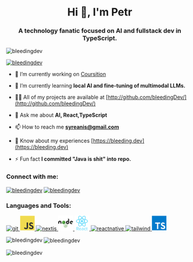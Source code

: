 <h1 align="center">Hi 👋, I'm Petr</h1>
<h3 align="center">A technology fanatic focused on AI and fullstack dev in TypeScript.</h3>

<p align="left"> <img src="https://komarev.com/ghpvc/?username=bleedingdev&label=Profile%20views&color=0e75b6&style=flat" alt="bleedingdev" /> </p>

<p align="left"> <a href="https://github.com/ryo-ma/github-profile-trophy"><img src="https://github-profile-trophy.vercel.app/?username=bleedingdev" alt="bleedingdev" /></a> </p>

- 🔭 I’m currently working on [Coursition](https://coursition.com)

- 🌱 I’m currently learning **local AI and fine-tuning of multimodal LLMs.**

- 👨‍💻 All of my projects are available at [http://github.com/bleedingDev/](http://github.com/bleedingDev/)

- 💬 Ask me about **AI, React,TypeScript**

- 📫 How to reach me **syreanis@gmail.com**

- 📄 Know about my experiences [https://bleeding.dev](https://bleeding.dev)

- ⚡ Fun fact **I committed "Java is shit" into repo.**

<h3 align="left">Connect with me:</h3>
<p align="left">
<a href="https://twitter.com/bleedingdev" target="blank"><img align="center" src="https://raw.githubusercontent.com/rahuldkjain/github-profile-readme-generator/master/src/images/icons/Social/twitter.svg" alt="bleedingdev" height="30" width="40" /></a>
<a href="https://linkedin.com/in/bleedingdev" target="blank"><img align="center" src="https://raw.githubusercontent.com/rahuldkjain/github-profile-readme-generator/master/src/images/icons/Social/linked-in-alt.svg" alt="bleedingdev" height="30" width="40" /></a>
</p>

<h3 align="left">Languages and Tools:</h3>
<p align="left"> <a href="https://git-scm.com/" target="_blank" rel="noreferrer"> <img src="https://www.vectorlogo.zone/logos/git-scm/git-scm-icon.svg" alt="git" width="40" height="40"/> </a> <a href="https://developer.mozilla.org/en-US/docs/Web/JavaScript" target="_blank" rel="noreferrer"> <img src="https://raw.githubusercontent.com/devicons/devicon/master/icons/javascript/javascript-original.svg" alt="javascript" width="40" height="40"/> </a> <a href="https://nextjs.org/" target="_blank" rel="noreferrer"> <img src="https://cdn.worldvectorlogo.com/logos/nextjs-2.svg" alt="nextjs" width="40" height="40"/> </a> <a href="https://nodejs.org" target="_blank" rel="noreferrer"> <img src="https://raw.githubusercontent.com/devicons/devicon/master/icons/nodejs/nodejs-original-wordmark.svg" alt="nodejs" width="40" height="40"/> </a> <a href="https://reactjs.org/" target="_blank" rel="noreferrer"> <img src="https://raw.githubusercontent.com/devicons/devicon/master/icons/react/react-original-wordmark.svg" alt="react" width="40" height="40"/> </a> <a href="https://reactnative.dev/" target="_blank" rel="noreferrer"> <img src="https://reactnative.dev/img/header_logo.svg" alt="reactnative" width="40" height="40"/> </a> <a href="https://tailwindcss.com/" target="_blank" rel="noreferrer"> <img src="https://www.vectorlogo.zone/logos/tailwindcss/tailwindcss-icon.svg" alt="tailwind" width="40" height="40"/> </a> <a href="https://www.typescriptlang.org/" target="_blank" rel="noreferrer"> <img src="https://raw.githubusercontent.com/devicons/devicon/master/icons/typescript/typescript-original.svg" alt="typescript" width="40" height="40"/> </a> </p>

<p><img align="left" src="https://github-readme-stats.vercel.app/api/top-langs?username=bleedingdev&show_icons=true&locale=en&layout=compact" alt="bleedingdev" /></p>

<p>&nbsp;<img align="center" src="https://github-readme-stats.vercel.app/api?username=bleedingdev&show_icons=true&locale=en" alt="bleedingdev" /></p>

<p><img align="center" src="https://github-readme-streak-stats.herokuapp.com/?user=bleedingdev&" alt="bleedingdev" /></p>
